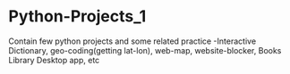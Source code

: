 # Python-Projects_1
Contain few python projects and some related practice -Interactive Dictionary, geo-coding(getting lat-lon), web-map, website-blocker, Books Library Desktop app, etc  
